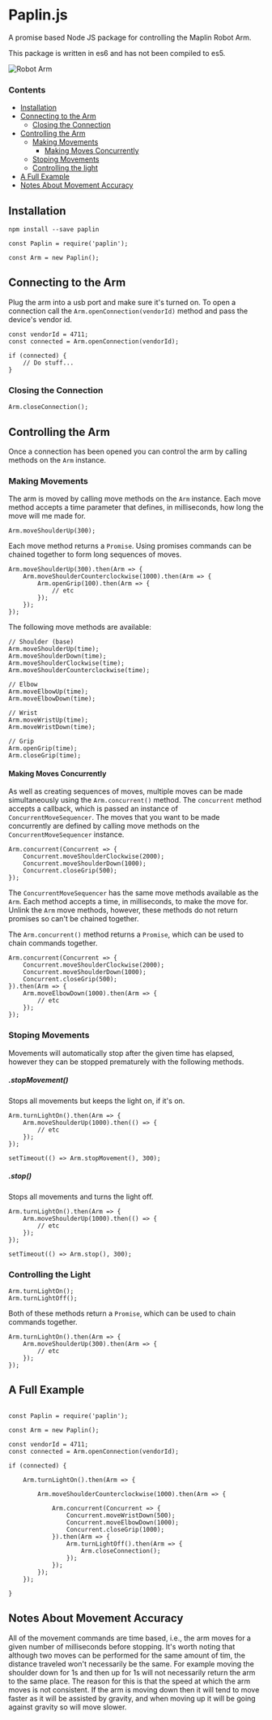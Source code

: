 # Paplin.js

A promise based Node JS package for controlling the Maplin Robot Arm.

This package is written in es6 and has not been compiled to es5.

![Robot Arm](photo.jpg?raw=true)

### Contents

- [Installation](#installation)
- [Connecting to the Arm](#connecting-to-the-arm)
    - [Closing the Connection](#closing-the-connection)
- [Controlling the Arm](#controlling-the-arm)
    - [Making Movements](#making-movements)
        - [Making Moves Concurrently](#making-moves-concurrently)
    - [Stoping Movements](#stoping-movements)
    - [Controlling the light](#controlling-the-light)
- [A Full Example](#a-full-example)
- [Notes About Movement Accuracy](#notes-about-movement-accuracy)

## Installation

```
npm install --save paplin
```

```
const Paplin = require('paplin');

const Arm = new Paplin();
```

## Connecting to the Arm

Plug the arm into a usb port and make sure it's turned on. To open a connection call the `Arm.openConnection(vendorId)` method and pass the device's vendor id.

```
const vendorId = 4711;
const connected = Arm.openConnection(vendorId);

if (connected) {
    // Do stuff...
}
```

### Closing the Connection

```
Arm.closeConnection();
```


## Controlling the Arm

Once a connection has been opened you can control the arm by calling methods on the `Arm` instance.

### Making Movements

The arm is moved by calling move methods on the `Arm` instance. Each move method accepts a time parameter that defines, in milliseconds, how long the move will me made for.

```
Arm.moveShoulderUp(300);
```

Each move method returns a `Promise`. Using promises commands can be chained together to form long sequences of moves.

```
Arm.moveShoulderUp(300).then(Arm => {
    Arm.moveShoulderCounterclockwise(1000).then(Arm => {
        Arm.openGrip(100).then(Arm => {
            // etc
        });
    });
});
```

The following move methods are available:

```
// Shoulder (base)
Arm.moveShoulderUp(time);
Arm.moveShoulderDown(time);
Arm.moveShoulderClockwise(time);
Arm.moveShoulderCounterclockwise(time);

// Elbow
Arm.moveElbowUp(time);
Arm.moveElbowDown(time);

// Wrist
Arm.moveWristUp(time);
Arm.moveWristDown(time);

// Grip
Arm.openGrip(time);
Arm.closeGrip(time);
```

#### Making Moves Concurrently

As well as creating sequences of moves, multiple moves can be made simultaneously using the `Arm.concurrent()` method. The `concurrent` method accepts a callback, which is passed an instance of `ConcurrentMoveSequencer`. The moves that you want to be made concurrently are defined by calling move methods on the `ConcurrentMoveSequencer` instance.

```
Arm.concurrent(Concurrent => {
    Concurrent.moveShoulderClockwise(2000);
    Concurrent.moveShoulderDown(1000);
    Concurrent.closeGrip(500);
});
```

The `ConcurrentMoveSequencer` has the same move methods available as the `Arm`. Each method accepts a time, in milliseconds, to make the move for. Unlink the `Arm` move methods, however, these methods do not return promises so can't be chained together.

The `Arm.concurrent()` method returns a `Promise`, which can be used to chain commands together.

```
Arm.concurrent(Concurrent => {
    Concurrent.moveShoulderClockwise(2000);
    Concurrent.moveShoulderDown(1000);
    Concurrent.closeGrip(500);
}).then(Arm => {
    Arm.moveElbowDown(1000).then(Arm => {
        // etc    
    });
});
```

### Stoping Movements

Movements will automatically stop after the given time has elapsed, however they can be stopped prematurely with the following methods.

##### .stopMovement()

Stops all movements but keeps the light on, if it's on.

```
Arm.turnLightOn().then(Arm => {
    Arm.moveShoulderUp(1000).then(() => {
        // etc
    });
});
    
setTimeout(() => Arm.stopMovement(), 300);
```


##### .stop()

Stops all movements and turns the light off.

```
Arm.turnLightOn().then(Arm => {
    Arm.moveShoulderUp(1000).then(() => {
        // etc
    });
});
    
setTimeout(() => Arm.stop(), 300);
```


### Controlling the Light

```
Arm.turnLightOn();
Arm.turnLightOff();
```

Both of these methods return a `Promise`, which can be used to chain commands together.

```
Arm.turnLightOn().then(Arm => {
    Arm.moveShoulderUp(300).then(Arm => {
        // etc
    });
});
```

## A Full Example

```

const Paplin = require('paplin');

const Arm = new Paplin();

const vendorId = 4711;
const connected = Arm.openConnection(vendorId);

if (connected) {

    Arm.turnLightOn().then(Arm => {

        Arm.moveShoulderCounterclockwise(1000).then(Arm => {

            Arm.concurrent(Concurrent => {
                Concurrent.moveWristDown(500);
                Concurrent.moveElbowDown(1000);
                Concurrent.closeGrip(1000);
            }).then(Arm => {
                Arm.turnLightOff().then(Arm => {
                    Arm.closeConnection();
                });
            });
        });
    });

}
```

## Notes About Movement Accuracy

All of the movement commands are time based, i.e., the arm moves for a given number of milliseconds before stopping. It's worth noting that although two moves can be performed for the same amount of tim, the distance traveled won't necessarily be the same. For example moving the shoulder down for 1s and then up for 1s will not necessarily return the arm to the same place. The reason for this is that the speed at which the arm moves is not consistent. If the arm is moving down then it will tend to move faster as it will be assisted by gravity, and when moving up it will be going against gravity so will move slower.